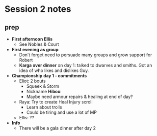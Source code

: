 # Session 2 notes

## prep

- **First afternoon Ellis**
  - See Nobles & Court
- **First evening as group**
  - Don't forget need to persuade many groups and grow support for Robert
  - **Karga over dinner** on day 1: talked to dwarves and smiths. Got an idea of who likes and dislikes Guy.
- **Championship day 1 - commitments**
  - Eliot: 2 bouts
    - Squeek & Storm
    - Nickname **Hibou**
    - Maybe need armour repairs & healing at end of day?
  - Raya: Try to create Heal Injury scroll
    - Learn about trolls
    - Could be tiring and use a lot of MP
  - Ellis: ??
- **Info**
  - There will be a gala dinner after day 2
